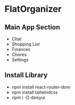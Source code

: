 # FlatOrganizer
## Main App Section
-   Chat
-   Shopping List
-   Finances
-   Chores
-   Settings
## Install Library
- npm install react-router-dom
- npm install tailwindcss
- npm i -D daisyui